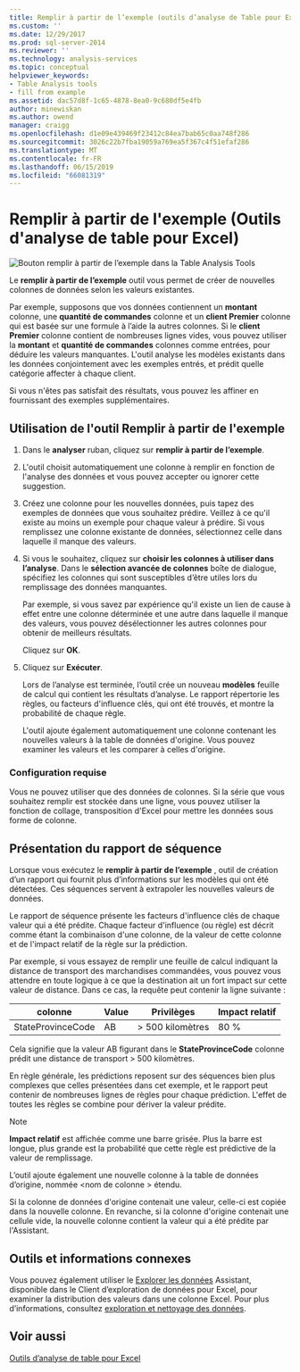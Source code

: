 ```yaml
---
title: Remplir à partir de l’exemple (outils d’analyse de Table pour Excel) | Microsoft Docs
ms.custom: ''
ms.date: 12/29/2017
ms.prod: sql-server-2014
ms.reviewer: ''
ms.technology: analysis-services
ms.topic: conceptual
helpviewer_keywords:
- Table Analysis tools
- fill from example
ms.assetid: dac57d8f-1c65-4878-8ea0-9c680df5e4fb
author: minewiskan
ms.author: owend
manager: craigg
ms.openlocfilehash: d1e09e439469f23412c84ea7bab65c0aa748f286
ms.sourcegitcommit: 3026c22b7fba19059a769ea5f367c4f51efaf286
ms.translationtype: MT
ms.contentlocale: fr-FR
ms.lasthandoff: 06/15/2019
ms.locfileid: "66081319"
---
```

# <a name="fill-from-example-table-analysis-tools-for-excel"></a>Remplir à partir de l'exemple (Outils d'analyse de table pour Excel)
  ![Bouton remplir à partir de l’exemple dans la Table Analysis Tools](media/tat-fillex.gif "bouton remplir à partir de l’exemple dans les outils d’analyse de Table")  
  
 Le **remplir à partir de l’exemple** outil vous permet de créer de nouvelles colonnes de données selon les valeurs existantes.  
  
 Par exemple, supposons que vos données contiennent un **montant** colonne, une **quantité de commandes** colonne et un **client Premier** colonne qui est basée sur une formule à l’aide la autres colonnes. Si le **client Premier** colonne contient de nombreuses lignes vides, vous pouvez utiliser la **montant** et **quantité de commandes** colonnes comme entrées, pour déduire les valeurs manquantes. L'outil analyse les modèles existants dans les données conjointement avec les exemples entrés, et prédit quelle catégorie affecter à chaque client.  
  
 Si vous n'êtes pas satisfait des résultats, vous pouvez les affiner en fournissant des exemples supplémentaires.  
  
## <a name="using-the-fill-from-example-tool"></a>Utilisation de l'outil Remplir à partir de l'exemple  
  
1.  Dans le **analyser** ruban, cliquez sur **remplir à partir de l’exemple**.  
  
2.  L'outil choisit automatiquement une colonne à remplir en fonction de l'analyse des données et vous pouvez accepter ou ignorer cette suggestion.  
  
3.  Créez une colonne pour les nouvelles données, puis tapez des exemples de données que vous souhaitez prédire. Veillez à ce qu'il existe au moins un exemple pour chaque valeur à prédire. Si vous remplissez une colonne existante de données, sélectionnez celle dans laquelle il manque des valeurs.  
  
4.  Si vous le souhaitez, cliquez sur **choisir les colonnes à utiliser dans l’analyse**. Dans le **sélection avancée de colonnes** boîte de dialogue, spécifiez les colonnes qui sont susceptibles d’être utiles lors du remplissage des données manquantes.  
  
     Par exemple, si vous savez par expérience qu'il existe un lien de cause à effet entre une colonne déterminée et une autre dans laquelle il manque des valeurs, vous pouvez désélectionner les autres colonnes pour obtenir de meilleurs résultats.  
  
     Cliquez sur **OK**.  
  
5.  Cliquez sur **Exécuter**.  
  
     Lors de l’analyse est terminée, l’outil crée un nouveau **modèles** feuille de calcul qui contient les résultats d’analyse. Le rapport répertorie les règles, ou facteurs d'influence clés, qui ont été trouvés, et montre la probabilité de chaque règle.  
  
     L'outil ajoute également automatiquement une colonne contenant les nouvelles valeurs à la table de données d'origine. Vous pouvez examiner les valeurs et les comparer à celles d'origine.  
  
### <a name="requirements"></a>Configuration requise  
 Vous ne pouvez utiliser que des données de colonnes. Si la série que vous souhaitez remplir est stockée dans une ligne, vous pouvez utiliser la fonction de collage, transposition d'Excel pour mettre les données sous forme de colonne.  
  
## <a name="understanding-the-pattern-report"></a>Présentation du rapport de séquence  
 Lorsque vous exécutez le **remplir à partir de l’exemple** , outil de création d’un rapport qui fournit plus d’informations sur les modèles qui ont été détectées. Ces séquences servent à extrapoler les nouvelles valeurs de données.  
  
 Le rapport de séquence présente les facteurs d'influence clés de chaque valeur qui a été prédite. Chaque facteur d'influence (ou règle) est décrit comme étant la combinaison d'une colonne, de la valeur de cette colonne et de l'impact relatif de la règle sur la prédiction.  
  
 Par exemple, si vous essayez de remplir une feuille de calcul indiquant la distance de transport des marchandises commandées, vous pouvez vous attendre en toute logique à ce que la destination ait un fort impact sur cette valeur de distance. Dans ce cas, la requête peut contenir la ligne suivante :  
  
|colonne|Value|Privilèges|Impact relatif|  
|------------|-----------|------------|---------------------|  
|StateProvinceCode|AB|> 500 kilomètres|80 %|  
  
 Cela signifie que la valeur AB figurant dans le **StateProvinceCode** colonne prédit une distance de transport > 500 kilomètres.  
  
 En règle générale, les prédictions reposent sur des séquences bien plus complexes que celles présentées dans cet exemple, et le rapport peut contenir de nombreuses lignes de règles pour chaque prédiction. L'effet de toutes les règles se combine pour dériver la valeur prédite.  
  
> [!NOTE]  
>  **Impact relatif** est affichée comme une barre grisée. Plus la barre est longue, plus grande est la probabilité que cette règle est prédictive de la valeur de remplissage.  
  
 L’outil ajoute également une nouvelle colonne à la table de données d’origine, nommée \<nom de colonne > étendu.  
  
 Si la colonne de données d'origine contenait une valeur, celle-ci est copiée dans la nouvelle colonne. En revanche, si la colonne d'origine contenait une cellule vide, la nouvelle colonne contient la valeur qui a été prédite par l'Assistant.  
  
## <a name="related-tools-and-information"></a>Outils et informations connexes  
 Vous pouvez également utiliser le [Explorer les données](explore-data-sql-server-data-mining-add-ins.md) Assistant, disponible dans le Client d’exploration de données pour Excel, pour examiner la distribution des valeurs dans une colonne Excel. Pour plus d’informations, consultez [exploration et nettoyage des données](exploring-and-cleaning-data.md).  
  
## <a name="see-also"></a>Voir aussi  
 [Outils d’analyse de table pour Excel](table-analysis-tools-for-excel.md)  
  
  
